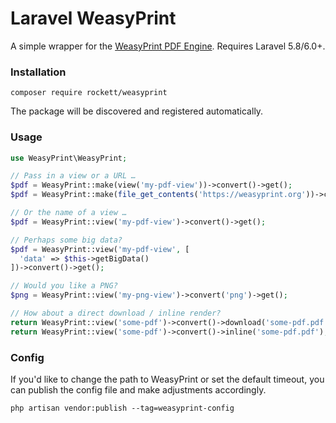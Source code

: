 # Laravel WeasyPrint

A simple wrapper for the [WeasyPrint PDF Engine](https://weasyprint.org/). Requires Laravel 5.8/6.0+.

### Installation

```
composer require rockett/weasyprint
```

The package will be discovered and registered automatically.

### Usage

```php
use WeasyPrint\WeasyPrint;

// Pass in a view or a URL …
$pdf = WeasyPrint::make(view('my-pdf-view'))->convert()->get();
$pdf = WeasyPrint::make(file_get_contents('https://weasyprint.org'))->convert()->get();

// Or the name of a view …
$pdf = WeasyPrint::view('my-pdf-view')->convert()->get();

// Perhaps some big data?
$pdf = WeasyPrint::view('my-pdf-view', [
  'data' => $this->getBigData()
])->convert()->get();

// Would you like a PNG?
$png = WeasyPrint::view('my-png-view')->convert('png')->get();

// How about a direct download / inline render?
return WeasyPrint::view('some-pdf')->convert()->download('some-pdf.pdf');
return WeasyPrint::view('some-pdf')->convert()->inline('some-pdf.pdf');
```

### Config

If you'd like to change the path to WeasyPrint or set the default timeout, you can publish the config file and make adjustments accordingly.

```shell
php artisan vendor:publish --tag=weasyprint-config
```
